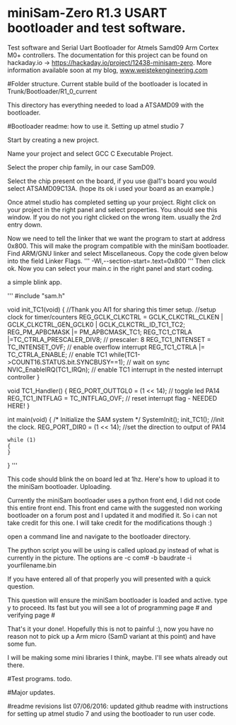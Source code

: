 # miniSam-Zero R1.3 USART bootloader and test software.

Test software and Serial Uart Bootloader for Atmels Samd09 Arm Cortex M0+ controllers. The documentation for this project can be found on hackaday.io -> https://hackaday.io/project/12438-minisam-zero. More information available soon at my blog, www.weistekengineering.com

#Folder structure.
Current stable build of the bootloader is located in
Trunk/Bootloader/R1_0_current

This directory has everything needed to load a ATSAMD09 with the bootloader. 

#Bootloader readme: how to use it.
Setting up atmel studio 7

Start by creating a new project.

Name your project and select GCC C Executable Project.

Select the proper chip family, in our case SamD09.

Select the chip present on the board, if you use @al1's board you would select ATSAMD09C13A. (hope its ok i used your board as an example.)

Once atmel studio has completed setting up your project. Right click on your project in the right panel and select properties. You should see this window. If you do not you right clicked on the wrong item. usually the 2rd entry down.

Now we need to tell the linker that we want the program to start at address 0x800. This will make the program compatible with the miniSam bootloader. Find ARM/GNU linker and select Miscellaneous. Copy the code given below into the field Linker Flags.
'''
 -Wl,--section-start=.text=0x800
'''
Then click ok. Now you can select your main.c in the right panel and start coding.

a simple blink app.

'''
#include "sam.h"

void init_TC1(void)
{
	//Thank you Al1 for sharing this timer setup.
	//setup clock for timer/counters
	REG_GCLK_CLKCTRL = GCLK_CLKCTRL_CLKEN | GCLK_CLKCTRL_GEN_GCLK0 | GCLK_CLKCTRL_ID_TC1_TC2;
	REG_PM_APBCMASK |= PM_APBCMASK_TC1;
	REG_TC1_CTRLA |=TC_CTRLA_PRESCALER_DIV8;			// prescaler: 8
	REG_TC1_INTENSET = TC_INTENSET_OVF;					// enable overflow interrupt
	REG_TC1_CTRLA |= TC_CTRLA_ENABLE;					// enable TC1
	while(TC1->COUNT16.STATUS.bit.SYNCBUSY==1);			// wait on sync
	NVIC_EnableIRQ(TC1_IRQn);							// enable TC1 interrupt in the nested interrupt controller
}

void TC1_Handler()
{
	REG_PORT_OUTTGL0 = (1 << 14);						// toggle led PA14
	REG_TC1_INTFLAG = TC_INTFLAG_OVF;					// reset interrupt flag - NEEDED HERE!
}

int main(void)
{
    /* Initialize the SAM system */
    SystemInit();
	init_TC1();											//init the clock.
	REG_PORT_DIR0 = (1 << 14);							//set the direction to output of PA14
	
    while (1) 
    {
    }
}
'''

This code should blink the on board led at 1hz. Here's how to upload it to the miniSam bootloader.
Uploading.

Currently the miniSam bootloader uses a python front end, I did not code this entire front end. This front end came with the suggested non working bootloader on a forum post and I updated it and modified it. So i can not take credit for this one. I will take credit for the modifications though :)

open a command line and navigate to the bootloader directory.

The python script you will be using is called upload.py instead of what is currently in the picture. The options are -c com# -b baudrate -i yourfilename.bin

If you have entered all of that properly you will presented with a quick question.

This question will ensure the miniSam bootloader is loaded and active. type y to proceed. Its fast but you will see a lot of programming page # and verifying page #

That's it your done!. Hopefully this is not to painful :), now you have no reason not to pick up a Arm micro (SamD variant at this point) and have some fun.

I will be making some mini libraries I think, maybe. I'll see whats already out there.

#Test programs.
todo.

#Major updates.

#readme revisions list
07/06/2016: updated github readme with instructions for setting up atmel studio 7 and using the bootloader to run user code.


